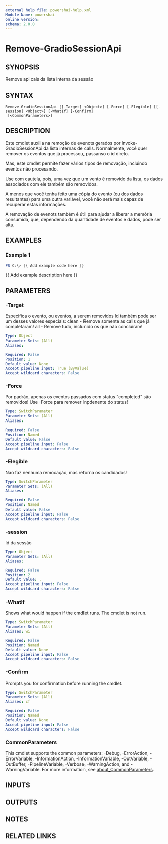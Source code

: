 ```yaml
---
external help file: powershai-help.xml
Module Name: powershai
online version:
schema: 2.0.0
---
```


# Remove-GradioSessionApi

## SYNOPSIS
Remove api cals da lista interna da sessão

## SYNTAX

```
Remove-GradioSessionApi [[-Target] <Object>] [-Force] [-Elegible] [[-session] <Object>] [-WhatIf] [-Confirm]
 [<CommonParameters>]
```

## DESCRIPTION
Este cmdlet auxilia na remoção de evenots gerados por Invoke-GradioSessionApi da lista internas de calls. 
Normalmente, você quer remover os eventos que já processou, passanso o id direto.
 
Mas, este cmdlet permite fazer vários tipos de removação, incluindo eventos não procesando.
 
Use com cautela, pois, uma vez que um vento é removido da lista, os dados associados com ele também são removidos.
 
A menos que você tenha feito uma cópia do evento (ou dos dados resultantes) para uma outra variável, você não será mais capaz de recuperar estas informações.
 

A removação de evenots também é útil para ajudar a liberar a memória consumida, que, dependendo da quantidade de eventos e dados, pode ser alta.

## EXAMPLES

### Example 1
```powershell
PS C:\> {{ Add example code here }}
```

{{ Add example description here }}

## PARAMETERS

### -Target
Especifica o evento, ou eventos, a serem removidos
Id também pode ser um desses valores especiais:
	clean 	- Remove somente as calls que já completaram!
  all 	- Remove tudo, inclunido os que não concluiram!

```yaml
Type: Object
Parameter Sets: (All)
Aliases:

Required: False
Position: 1
Default value: None
Accept pipeline input: True (ByValue)
Accept wildcard characters: False
```

### -Force
Por padrão, apenas os eventos passados com status "completed" são removidos!
Use -Force para remover inpdenente do status!

```yaml
Type: SwitchParameter
Parameter Sets: (All)
Aliases:

Required: False
Position: Named
Default value: False
Accept pipeline input: False
Accept wildcard characters: False
```

### -Elegible
Nao faz nenhuma remocação, mas retorna os candidados!

```yaml
Type: SwitchParameter
Parameter Sets: (All)
Aliases:

Required: False
Position: Named
Default value: False
Accept pipeline input: False
Accept wildcard characters: False
```

### -session
Id da sessão

```yaml
Type: Object
Parameter Sets: (All)
Aliases:

Required: False
Position: 2
Default value: .
Accept pipeline input: False
Accept wildcard characters: False
```

### -WhatIf
Shows what would happen if the cmdlet runs.
The cmdlet is not run.

```yaml
Type: SwitchParameter
Parameter Sets: (All)
Aliases: wi

Required: False
Position: Named
Default value: None
Accept pipeline input: False
Accept wildcard characters: False
```

### -Confirm
Prompts you for confirmation before running the cmdlet.

```yaml
Type: SwitchParameter
Parameter Sets: (All)
Aliases: cf

Required: False
Position: Named
Default value: None
Accept pipeline input: False
Accept wildcard characters: False
```

### CommonParameters
This cmdlet supports the common parameters: -Debug, -ErrorAction, -ErrorVariable, -InformationAction, -InformationVariable, -OutVariable, -OutBuffer, -PipelineVariable, -Verbose, -WarningAction, and -WarningVariable. For more information, see [about_CommonParameters](http://go.microsoft.com/fwlink/?LinkID=113216).

## INPUTS

## OUTPUTS

## NOTES

## RELATED LINKS
